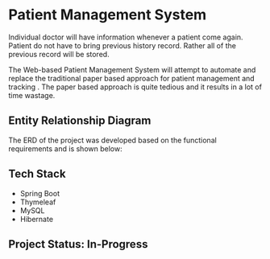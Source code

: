 # Patient Management System 

Individual doctor will have information whenever a patient come again. Patient do not have to bring previous history record. Rather all of the previous record will be stored.

The Web-based Patient Management System will attempt to automate and replace the traditional paper based approach for patient management and tracking . The paper based approach is quite tedious and it results in a lot of time wastage. 

## Entity Relationship Diagram

The ERD of the project was developed based on the functional requirements and is shown below:

## Tech Stack

* Spring Boot
* Thymeleaf
* MySQL
* Hibernate

## Project Status: In-Progress 
